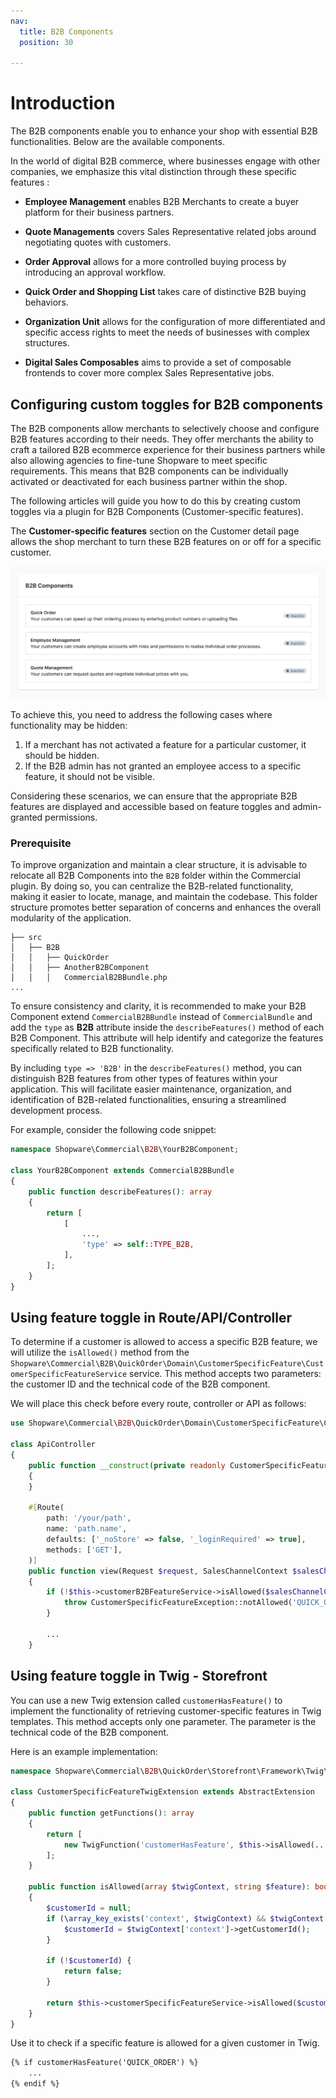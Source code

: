 ```yaml
---
nav:
  title: B2B Components
  position: 30

---
```


# Introduction

The B2B components enable you to enhance your shop with essential B2B functionalities. Below are the available components.

In the world of digital B2B commerce, where businesses engage with other companies, we emphasize this vital distinction through these specific features :

* **Employee Management** enables B2B Merchants to create a buyer platform for their business partners.

* **Quote Managements** covers Sales Representative related jobs around negotiating quotes with customers.

* **Order Approval** allows for a more controlled buying process by introducing an approval workflow.

* **Quick Order and Shopping List** takes care of distinctive B2B buying behaviors.

* **Organization Unit** allows for the configuration of more differentiated and specific access rights to meet the needs of businesses with complex structures.

* **Digital Sales Composables** aims to provide a set of composable frontends to cover more complex Sales Representative jobs.

## Configuring custom toggles for B2B components

The B2B components allow merchants to selectively choose and configure B2B features according to their needs. They offer merchants the ability to craft a tailored B2B ecommerce experience for their business partners while also allowing agencies to fine-tune Shopware to meet specific requirements. This means that B2B components can be individually activated or deactivated for each business partner within the shop.

The following articles will guide you how to do this by creating custom toggles via a plugin for B2B Components (Customer-specific features).

The **Customer-specific features** section on the Customer detail page allows the shop merchant to turn these B2B features on or off for a specific customer.

![Feature Toggles](../../../assets/b2b-feature-toggles.png)

To achieve this, you need to address the following cases where functionality may be hidden:

1. If a merchant has not activated a feature for a particular customer, it should be hidden.
2. If the B2B admin has not granted an employee access to a specific feature, it should not be visible.

Considering these scenarios, we can ensure that the appropriate B2B features are displayed and accessible based on feature toggles and admin-granted permissions.

### Prerequisite

To improve organization and maintain a clear structure, it is advisable to relocate all B2B Components into the `B2B` folder within the Commercial plugin. By doing so, you can centralize the B2B-related functionality, making it easier to locate, manage, and maintain the codebase. This folder structure promotes better separation of concerns and enhances the overall modularity of the application.

```text
├── src
│   ├── B2B
│   │   ├── QuickOrder
│   │   ├── AnotherB2BComponent
│   │   │   CommercialB2BBundle.php
...
```

To ensure consistency and clarity, it is recommended to make your B2B Component extend `CommercialB2BBundle` instead of `CommercialBundle` and add the `type` as **B2B** attribute inside the `describeFeatures()` method of each B2B Component. This attribute will help identify and categorize the features specifically related to B2B functionality.

By including `type => 'B2B'` in the `describeFeatures()` method, you can distinguish B2B features from other types of features within your application. This will facilitate easier maintenance, organization, and identification of B2B-related functionalities, ensuring a streamlined development process.

For example, consider the following code snippet:

```php
namespace Shopware\Commercial\B2B\YourB2BComponent;

class YourB2BComponent extends CommercialB2BBundle
{
    public function describeFeatures(): array
    {
        return [
            [
                ...,
                'type' => self::TYPE_B2B,
            ],
        ];
    }
}
```

## Using feature toggle in Route/API/Controller

To determine if a customer is allowed to access a specific B2B feature, we will utilize the `isAllowed()` method from the `Shopware\Commercial\B2B\QuickOrder\Domain\CustomerSpecificFeature\CustomerSpecificFeatureService` service. This method accepts two parameters: the customer ID and the technical code of the B2B component.

We will place this check before every route, controller or API as follows:

```php
use Shopware\Commercial\B2B\QuickOrder\Domain\CustomerSpecificFeature\CustomerSpecificFeatureService;
 
class ApiController
{
    public function __construct(private readonly CustomerSpecificFeatureService $customerSpecificFeatureService)
    {
    }

    #[Route(
        path: '/your/path',
        name: 'path.name',
        defaults: ['_noStore' => false, '_loginRequired' => true],
        methods: ['GET'],
    )]
    public function view(Request $request, SalesChannelContext $salesChannelContext): Response
    {
        if (!$this->customerB2BFeatureService->isAllowed($salesChannelContext->getCustomerId(), 'QUICK_ORDER')) {
            throw CustomerSpecificFeatureException::notAllowed('QUICK_ORDER');
        }

        ...
    }
```

## Using feature toggle in Twig - Storefront

You can use a new Twig extension called `customerHasFeature()` to implement the functionality of retrieving customer-specific features in Twig templates. This method accepts only one parameter. The parameter is the technical code of the B2B component.

Here is an example implementation:

```php
namespace Shopware\Commercial\B2B\QuickOrder\Storefront\Framework\Twig\Extension;

class CustomerSpecificFeatureTwigExtension extends AbstractExtension
{
    public function getFunctions(): array
    {
        return [
            new TwigFunction('customerHasFeature', $this->isAllowed(...), ['needs_context' => true]),
        ];
    }

    public function isAllowed(array $twigContext, string $feature): bool
    {
        $customerId = null;
        if (\array_key_exists('context', $twigContext) && $twigContext['context'] instanceof SalesChannelContext) {
            $customerId = $twigContext['context']->getCustomerId();
        }
        
        if (!$customerId) {
            return false;
        }
        
        return $this->customerSpecificFeatureService->isAllowed($customerId, $feature);
    }
}
```

Use it to check if a specific feature is allowed for a given customer in Twig.

```html
{% if customerHasFeature('QUICK_ORDER') %}
    ...
{% endif %}
```
